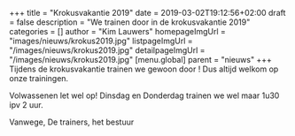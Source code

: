 +++
title = "Krokusvakantie 2019"
date = 2019-03-02T19:12:56+02:00
draft = false
description = "We trainen door in de krokusvakantie 2019"
categories = []
author = "Kim Lauwers"
homepageImgUrl = "images/nieuws/krokus2019.jpg"
listpageImgUrl = "/images/nieuws/krokus2019.jpg"
detailpageImgUrl = "/images/nieuws/krokus2019.jpg"
[menu.global]
    parent = "nieuws"
+++
Tijdens de krokusvakantie trainen we gewoon door !
Dus altijd welkom op onze trainingen.

Volwassenen let wel op! Dinsdag en Donderdag trainen we wel maar 1u30 ipv 2 uur.

Vanwege,
De trainers, het bestuur